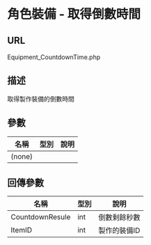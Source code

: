 # 角色裝備 - 取得倒數時間

## URL

Equipment_CountdownTime.php

## 描述

取得製作裝備的倒數時間

## 參數

| 名稱 | 型別 | 說明 |
| --- | --- | --- |
|   (none)  |     |     |

## 回傳參數

| 名稱 | 型別 | 說明 |
| --- | --- | --- |
| CountdownResule | int |倒數剩餘秒數|
| ItemID | int | 製作的裝備ID |



